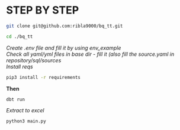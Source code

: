 # STEP BY STEP
```bash
git clone git@github.com:ribla9000/bq_tt.git
```

```bash 
cd ./bq_tt
``` 

*Create .env file and fill it by using env_example*\
*Check all yaml/yml files  in base dir - fill it (also fill the source.yaml in repository/sql/sources*\
*Install reqs* 
```bash
pip3 install -r requirements
```
**Then**
```bash 
dbt run
```

*Extract to excel* 
```bash 
python3 main.py
```

